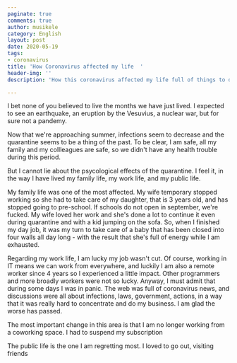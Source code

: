 ```yaml
---
paginate: true
comments: true
author: musikele
category: English
layout: post
date: 2020-05-19
tags:
- coronavirus
title: 'How Coronavirus affected my life  '
header-img: ''
description: 'How this coronavirus affected my life full of things to do. '

---
```

I bet none of you believed to live the months we have just lived. I expected to see an earthquake, an eruption by the Vesuvius, a nuclear war, but for sure not a pandemy. 

Now that we're approaching summer, infections seem to decrease and the quarantine seems to be a thing of the past. To be clear, I am safe, all my family and my collleagues are safe, so we didn't have any health trouble during this period. 

But I cannot lie about the psycological effects of the quarantine. I feel it, in the way I have lived my family life, my work life, and my public life. 

My family life was one of the most affected. My wife temporary stopped working so she had to take care of my daughter, that is 3 years old, and has stopped going to pre-school. If schools do not open in september, we're fucked. My wife loved her work and she's done a lot to continue it even during quarantine and with a kid jumping on the sofa. So, when I finished my day job, it was my turn to take care of a baby that has been closed into four walls all day long - with the result that she's full of energy while I am exhausted. 

Regarding my work life, I am lucky my job wasn't cut. Of course, working in IT means we can work from everywhere, and luckily I am also a remote worker since 4 years so I experienced a little impact. Other programmers and more broadly workers were not so lucky. Anyway, I must admit that during some days I was in panic. The web was full of coronavirus news, and discussions were all about infections, laws, government, actions, in a way that it was really hard to concentrate and do my business. I am glad the worse has passed. 

The most important change in this area is that I am no longer working from a coworking space. I had to suspend my subscription 

The public life is the one I am regretting most. I loved to go out, visiting friends 